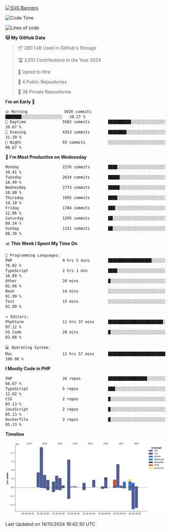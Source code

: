 [![SVG Banners](https://svg-banners.vercel.app/api?type=glitch&text1=Gere_Lajos%F0%9F%92%BB&width=800&height=400)](https://github.com/Akshay090/svg-banners)

<!--START_SECTION:waka-->
![Code Time](http://img.shields.io/badge/Code%20Time-1%2C899%20hrs%2058%20mins-blue)

![Lines of code](https://img.shields.io/badge/From%20Hello%20World%20I%27ve%20Written-11.9%20million%20lines%20of%20code-blue)

**🐱 My GitHub Data** 

> 📦 280.1 kB Used in GitHub's Storage 
 > 
> 🏆 3,551 Contributions in the Year 2024
 > 
> 💼 Opted to Hire
 > 
> 📜 4 Public Repositories 
 > 
> 🔑 38 Private Repositories 
 > 
**I'm an Early 🐤** 

```text
🌞 Morning                3920 commits        ███████░░░░░░░░░░░░░░░░░░   28.27 % 
🌆 Daytime                5502 commits        ██████████░░░░░░░░░░░░░░░   39.67 % 
🌃 Evening                4353 commits        ████████░░░░░░░░░░░░░░░░░   31.39 % 
🌙 Night                  93 commits          ░░░░░░░░░░░░░░░░░░░░░░░░░   00.67 % 
```
📅 **I'm Most Productive on Wednesday** 

```text
Monday                   2276 commits        ████░░░░░░░░░░░░░░░░░░░░░   16.41 % 
Tuesday                  2634 commits        █████░░░░░░░░░░░░░░░░░░░░   18.99 % 
Wednesday                2773 commits        █████░░░░░░░░░░░░░░░░░░░░   20.00 % 
Thursday                 1955 commits        ████░░░░░░░░░░░░░░░░░░░░░   14.10 % 
Friday                   1784 commits        ███░░░░░░░░░░░░░░░░░░░░░░   12.86 % 
Saturday                 1295 commits        ██░░░░░░░░░░░░░░░░░░░░░░░   09.34 % 
Sunday                   1151 commits        ██░░░░░░░░░░░░░░░░░░░░░░░   08.30 % 
```


📊 **This Week I Spent My Time On** 

```text
💬 Programming Languages: 
PHP                      9 hrs 5 mins        ███████████████████░░░░░░   76.02 % 
TypeScript               2 hrs 1 min         ████░░░░░░░░░░░░░░░░░░░░░   16.89 % 
Other                    20 mins             █░░░░░░░░░░░░░░░░░░░░░░░░   02.88 % 
Bash                     14 mins             ░░░░░░░░░░░░░░░░░░░░░░░░░   01.99 % 
Text                     13 mins             ░░░░░░░░░░░░░░░░░░░░░░░░░   01.89 % 

🔥 Editors: 
PhpStorm                 11 hrs 37 mins      ████████████████████████░   97.12 % 
VS Code                  20 mins             █░░░░░░░░░░░░░░░░░░░░░░░░   02.88 % 

💻 Operating System: 
Mac                      11 hrs 57 mins      █████████████████████████   100.00 % 
```

**I Mostly Code in PHP** 

```text
PHP                      26 repos            █████████████████░░░░░░░░   66.67 % 
TypeScript               5 repos             ███░░░░░░░░░░░░░░░░░░░░░░   12.82 % 
CSS                      2 repos             █░░░░░░░░░░░░░░░░░░░░░░░░   05.13 % 
JavaScript               2 repos             █░░░░░░░░░░░░░░░░░░░░░░░░   05.13 % 
Dockerfile               2 repos             █░░░░░░░░░░░░░░░░░░░░░░░░   05.13 % 
```



**Timeline**

![Lines of Code chart](https://raw.githubusercontent.com/gere-lajos/gere-lajos/main/assets/bar_graph.png)


 Last Updated on 14/10/2024 18:42:30 UTC
<!--END_SECTION:waka-->
